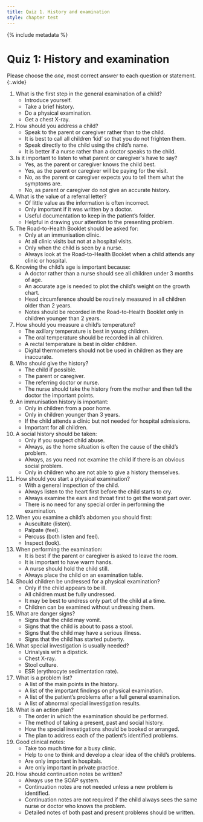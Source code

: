 ```yaml
---
title: Quiz 1. History and examination
style: chapter test
---
```


{% include metadata %}

# Quiz 1: History and examination

Please choose the *one*, most correct answer to each question or statement.
{:.wide}

1.	What is the first step in the general examination of a child?
	+	Introduce yourself.
	-	Take a brief history.
	-	Do a physical examination.
	-	Get a chest X-ray.
2.	How should you address a child?
	-	Speak to the parent or caregiver rather than to the child.
	-	It is best to call all children ‘kid’ so that you do not frighten them.
	+	Speak directly to the child using the child’s name.
	-	It is better if a nurse rather than a doctor speaks to the child.
3.	Is it important to listen to what parent or caregiver's have to say?
	+	Yes, as the parent or caregiver knows the child best.
	-	Yes, as the parent or caregiver will be paying for the visit.
	-	No, as the parent or caregiver expects you to tell them what the symptoms are.
	-	No, as parent or caregiver do not give an accurate history.
4.	What is the value of a referral letter?
	-	Of little value as the information is often incorrect.
	-	Only important if it was written by a doctor.
	-	Useful documentation to keep in the patient’s folder.
	+	Helpful in drawing your attention to the presenting problem.
5.	The Road-to-Health Booklet should be asked for:
	-	Only at an immunisation clinic.
	-	At all clinic visits but not at a hospital visits.
	-	Only when the child is seen by a nurse.
	+	Always look at the Road-to-Health Booklet when a child attends any clinic or hospital.
6.	Knowing the child’s age is important because:
	-	A doctor rather than a nurse should see all children under 3 months of age.
	+	An accurate age is needed to plot the child’s weight on the growth chart.
	-	Head circumference should be routinely measured in all children older than 2 years.
	-	Notes should be recorded in the Road-to-Health Booklet only in children younger than 2 years.
7.	How should you measure a child’s temperature?
	+	The axillary temperature is best in young children.
	-	The oral temperature should be recorded in all children.
	-	A rectal temperature is best in older children.
	-	Digital thermometers should not be used in children as they are inaccurate.
8.	Who should give the history?
	+	The child if possible.
	-	The parent or caregiver.
	-	The referring doctor or nurse.
	-	The nurse should take the history from the mother and then tell the doctor the important points.
9.	An immunisation history is important:
	-	Only in children from a poor home.
	-	Only in children younger than 3 years.
	-	If the child attends a clinic but not needed for hospital admissions.
	+	Important for all children.
10.	A social history should be taken:
	-	Only if you suspect child abuse.
	+	Always, as the home situation is often the cause of the child’s problem.
	-	Always, as you need not examine the child if there is an obvious social problem.
	-	Only in children who are not able to give a history themselves.
11.	How should you start a physical examination?
	+	With a general inspection of the child.
	-	Always listen to the heart first before the child starts to cry.
	-	Always examine the ears and throat first to get the worst part over.
	-	There is no need for any special order in performing the examination.
12.	When you examine a child’s abdomen you should first:
	-	Auscultate (listen).
	-	Palpate (feel).
	-	Percuss (both listen and feel).
	+	Inspect (look).
13.	When performing the examination:
	-	It is best if the parent or caregiver is asked to leave the room.
	+	It is important to have warm hands.
	-	A nurse should hold the child still.
	-	Always place the child on an examination table.
14.	Should children be undressed for a physical examination?
	-	Only if the child appears to be ill.
	-	All children must be fully undressed.
	+	It may be best to undress only part of the child at a time.
	-	Children can be examined without undressing them.
15.	What are danger signs?
	-	Signs that the child may vomit.
	-	Signs that the child is about to pass a stool.
	+	Signs that the child may have a serious illness.
	-	Signs that the child has started puberty.
16.	What special investigation is usually needed?
	+	Urinalysis with a dipstick.
	-	Chest X-ray.
	-	Stool culture.
	-	ESR (erythrocyte sedimentation rate).
17.	What is a problem list?
	-	A list of the main points in the history.
	-	A list of the important findings on physical examination.
	+	A list of the patient’s problems after a full general examination.
	-	A list of abnormal special investigation results.
18.	What is an action plan?
	-	The order in which the examination should be performed.
	-	The method of taking a present, past and social history.
	-	How the special investigations should be booked or arranged.
	+	The plan to address each of the patient’s identified problems.
19.	Good clinical notes:
	-	Take too much time for a busy clinic.
	+	Help to one to think and develop a clear idea of the child’s problems.
	-	Are only important in hospitals.
	-	Are only important in private practice.
20.	How should continuation notes be written?
	+	Always use the SOAP system.
	-	Continuation notes are not needed unless a new problem is identified.
	-	Continuation notes are not required if the child always sees the same nurse or doctor who knows the problem.
	-	Detailed notes of both past and present problems should be written.